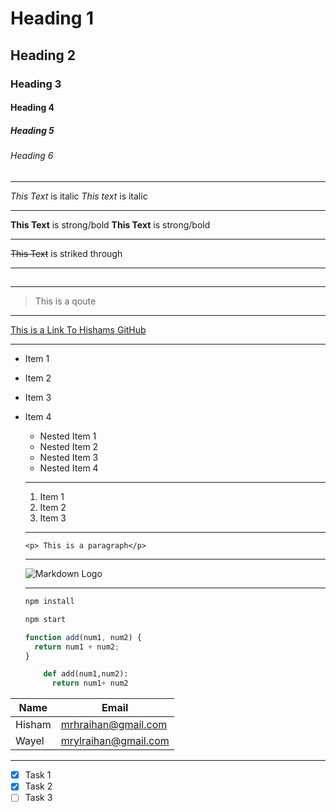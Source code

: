 <!-- Headings -->

# Heading 1

## Heading 2

### Heading 3

#### Heading 4

##### Heading 5

###### Heading 6

---

<!-- Italics -->

_This Text_ is italic
_This text_ is italic

---

<!-- Strong/Bold -->

**This Text** is strong/bold
**This Text** is strong/bold

---

<!-- Strikethrough -->

~~This Text~~ is striked through

---

## <!-- Horizontal Rule -->

---

<!-- Blockqoute -->

> This is a qoute

---

<!-- Links -->

[This is a Link To Hishams GitHub](https://github.com/hishamraihan 'Hishams github')

---

<!-- UL -->

- Item 1
- Item 2
- Item 3
- Item 4

  - Nested Item 1
  - Nested Item 2
  - Nested Item 3
  - Nested Item 4

  ***

  <!-- OL -->

  1. Item 1
  2. Item 2
  3. Item 3

  ***

   <!--Inline codeBlock  -->

  `<p> This is a paragraph</p>`

  ***

   <!-- Images -->

  ![Markdown Logo](https://markdown-here.com/img/icon256.png)

  ***

   <!-- GitHub Markdown -->

   <!-- Code Blocks -->

  ```bash
  npm install

  npm start
  ```

  ```javascript
  function add(num1, num2) {
  	return num1 + num2;
  }
  ```

  ```python
      def add(num1,num2):
        return num1+ num2
  ```
<!-- Tables -->
|Name|Email|
|----|-----|
|Hisham|mrhraihan@gmail.com|
|Wayel|mrylraihan@gmail.com|
___
<!-- Tasks Lists-->
* [x] Task 1
* [x] Task 2
* [ ] Task 3

